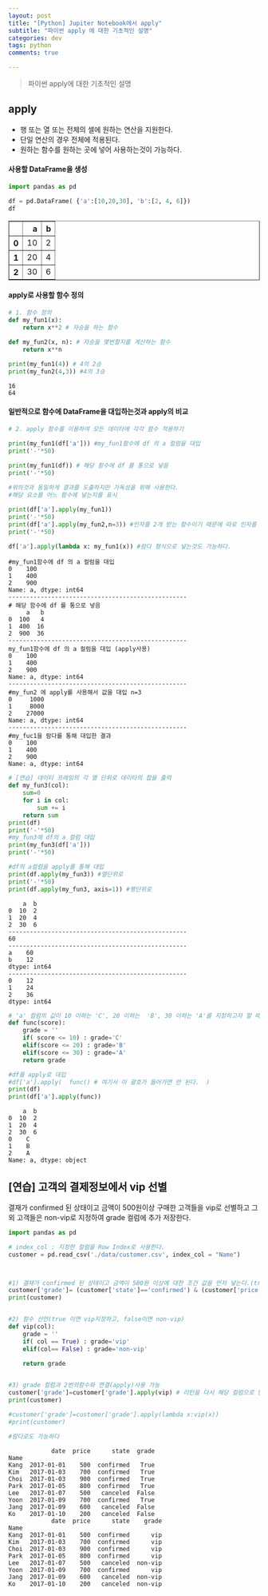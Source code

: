 ```yaml
---
layout: post  
title: "[Python] Jupiter Notebook에서 apply"  
subtitle: "파이썬 apply 에 대한 기초적인 설명"  
categories: dev
tags: python
comments: true

---
```


> 파이썬 apply에 대한 기초적인 설명

## apply
- 행 또는 열 또는 전체의 셀에 원하는 연산을 지원한다.
- 단일 연산의 경우 전체에 적용된다.
- 원하는 함수를 원하는 곳에 넣어 사용하는것이 가능하다.


#### 사용할 DataFrame을 생성
```python
import pandas as pd

df = pd.DataFrame( {'a':[10,20,30], 'b':[2, 4, 6]})
df
```
<div>
<style scoped>
    .dataframe tbody tr th:only-of-type {
        vertical-align: middle;
    }

    .dataframe tbody tr th {
        vertical-align: top;
    }
    
    .dataframe thead th {
        text-align: right;
    }
</style>
<table border="1" class="dataframe">
  <thead>
    <tr style="text-align: right;">
      <th></th>
      <th>a</th>
      <th>b</th>
    </tr>
  </thead>
  <tbody>
    <tr>
      <th>0</th>
      <td>10</td>
      <td>2</td>
    </tr>
    <tr>
      <th>1</th>
      <td>20</td>
      <td>4</td>
    </tr>
    <tr>
      <th>2</th>
      <td>30</td>
      <td>6</td>
    </tr>
  </tbody>
</table>
</div>



#### apply로 사용할 함수 정의
```python
# 1. 함수 정의
def my_fun1(x):
    return x**2 # 자승을 하는 함수
 
def my_fun2(x, n): # 자승을 몇번할지를 계산하는 함수
    return x**n

print(my_fun1(4)) # 4의 2승
print(my_fun2(4,3)) #4의 3승 
```
    16
    64
#### 일반적으로 함수에 DataFrame을 대입하는것과 apply의 비교
```python
# 2. apply 함수를 이용하여 모든 데이타에 각각 함수 적용하기

print(my_fun1(df['a'])) #my_fun1함수에 df 의 a 컬럼을 대입
print('-'*50)

print(my_fun1(df)) # 해당 함수에 df 를 통으로 넣음
print('-'*50)
      
#위의것과 동일하게 결과를 도출하지만 가독성을 위해 사용한다.
#해당 요소를 어느 함수에 넣는지를 표시

print(df['a'].apply(my_fun1))
print('-'*50)
print(df['a'].apply(my_fun2,n=3)) #인자를 2개 받는 함수이기 때문에 따로 인자를 줘야한다.
print('-'*50)

df['a'].apply(lambda x: my_fun1(x)) #람다 형식으로 넣는것도 가능하다.
```
 	#my_fun1함수에 df 의 a 컬럼을 대입
    0    100
    1    400
    2    900
    Name: a, dtype: int64
    --------------------------------------------------
    # 해당 함수에 df 를 통으로 넣음
         a   b
    0  100   4
    1  400  16
    2  900  36
    --------------------------------------------------
    my_fun1함수에 df 의 a 컬럼을 대입 (apply사용)
    0    100
    1    400
    2    900
    Name: a, dtype: int64
    --------------------------------------------------
    #my_fun2 에 apply를 사용해서 값을 대입 n=3
    0     1000
    1     8000
    2    27000
    Name: a, dtype: int64
    --------------------------------------------------
    #my_fuc1을 람다를 통해 대입한 결과
    0    100
    1    400
    2    900
    Name: a, dtype: int64




```python
# [연습] 데이타 프레임의 각 열 단위로 데이타의 합을 출력
def my_fun3(col):
    sum=0
    for i in col:
        sum += i
    return sum
print(df)
print('-'*50)
#my_fun3에 df의 a 컬럼 대입
print(my_fun3(df['a']))
print('-'*50)

#df의 a컬럼을 apply를 통해 대입
print(df.apply(my_fun3)) #열단위로
print('-'*50)
print(df.apply(my_fun3, axis=1)) #행단위로
```

        a  b
    0  10  2
    1  20  4
    2  30  6
    --------------------------------------------------
    60
    --------------------------------------------------
    a    60
    b    12
    dtype: int64
    --------------------------------------------------
    0    12
    1    24
    2    36
    dtype: int64



```python
# 'a' 컬럼의 값이 10 이하는 'C', 20 이하는  'B', 30 이하는 'A'를 지정하고자 할 때
def func(score):
    grade = ''
    if( score <= 10) : grade='C'
    elif(score <= 20) : grade='B'
    elif(score <= 30) : grade='A'
    return grade

#df를 apply로 대입
#df['a'].apply(  func() # 여기서 이 괄호가 들어가면 안 된다.  )
print(df)
print(df['a'].apply(func))
```

        a  b
    0  10  2
    1  20  4
    2  30  6
    0    C
    1    B
    2    A
    Name: a, dtype: object


## [연습]  고객의 결제정보에서 vip 선별

결재가 confirmed 된 상태이고 금액이 500원이상 구매한 고객들을 vip로 선별하고 그 외 고객들은 non-vip로 지정하여 grade 컬럼에 추가 저장한다.


```python
import pandas as pd

# index_col : 지정한 컬럼을 Row Index로 사용한다.
customer = pd.read_csv('./data/customer.csv', index_col = "Name")


```


```python


#1) 결재가 confirmed 된 상태이고 금액이 500원 이상에 대한 조건 값을 먼저 넣는다.(true/false)
customer['grade']= (customer['state']=='confirmed') & (customer['price']>=500)
print(customer)


#2) 함수 선언(true 이면 vip지정하고, false이면 non-vip)
def vip(col):
    grade = ''
    if( col == True) : grade='vip'
    elif(col== False) : grade='non-vip'
    
    return grade


#3) grade 컬럼과 2번의함수와 연결(apply)사용 가능 
customer['grade']=customer['grade'].apply(vip) # 리턴을 다시 해당 컬럼으로 받아줘야 들어감
print(customer)

#customer['grade']=customer['grade'].apply(lambda x:vip(x))
#print(customer)

#람다로도 가능하다


```

                date  price      state  grade
    Name                                     
    Kang  2017-01-01    500  confirmed   True
    Kim   2017-01-03    700  confirmed   True
    Choi  2017-01-03    900  confirmed   True
    Park  2017-01-05    800  confirmed   True
    Lee   2017-01-07    500   canceled  False
    Yoon  2017-01-09    700  confirmed   True
    Jang  2017-01-09    600   canceled  False
    Ko    2017-01-10    200   canceled  False
                date  price      state    grade
    Name                                       
    Kang  2017-01-01    500  confirmed      vip
    Kim   2017-01-03    700  confirmed      vip
    Choi  2017-01-03    900  confirmed      vip
    Park  2017-01-05    800  confirmed      vip
    Lee   2017-01-07    500   canceled  non-vip
    Yoon  2017-01-09    700  confirmed      vip
    Jang  2017-01-09    600   canceled  non-vip
    Ko    2017-01-10    200   canceled  non-vip


